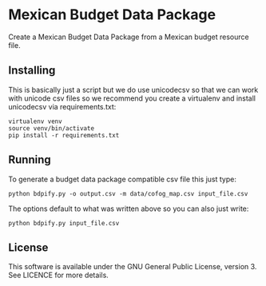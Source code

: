 # Mexican Budget Data Package

Create a Mexican Budget Data Package from a Mexican budget resource file.

## Installing

This is basically just a script but we do use unicodecsv so that we can work
with unicode csv files so we recommend you create a virtualenv and install
unicodecsv via requirements.txt:

    virtualenv venv
    source venv/bin/activate
    pip install -r requirements.txt

## Running

To generate a budget data package compatible csv file this just type:

    python bdpify.py -o output.csv -m data/cofog_map.csv input_file.csv

The options default to what was written above so you can also just write:

    python bdpify.py input_file.csv

## License

This software is available under the GNU General Public License, version 3. See LICENCE for more details.